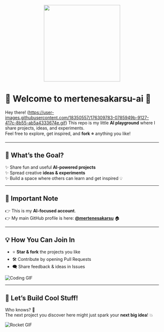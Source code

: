 

<p align="center"><img src="https://res.cloudinary.com/db1ykrdfo/image/upload/v1758667455/dnm-removebg-preview_llwiry.png" width="250" height="auto"></img></p>

# 🤖 Welcome to **mertenesakarsu-ai** 🚀  



Hey there! (https://user-images.githubusercontent.com/18350557/176309783-0785949b-9127-417c-8b55-ab5a4333674e.gif) 
This repo is my little **AI playground** where I share projects, ideas, and experiments.  
Feel free to explore, get inspired, and **fork ⭐** anything you like!  

---

## 🎯 What’s the Goal?
✨ Share fun and useful **AI-powered projects**  
✨ Spread creative **ideas & experiments**  
✨ Build a space where others can learn and get inspired 💡  

---

## 📌 Important Note
👉 This is my **AI-focused account**.  
👉 My main GitHub profile is here: [**@mertenesakarsu**](https://github.com/mertenesakarsu) 🏠  

---

## 💡 How You Can Join In
- ⭐ **Star & fork** the projects you like  
- 🛠️ Contribute by opening Pull Requests  
- 🗨️ Share feedback & ideas in Issues  

![Coding GIF](https://media.giphy.com/media/du3J3cXyzhj75IOgvA/giphy.gif)  

---

## 🚀 Let’s Build Cool Stuff!
Who knows? 🤔  
The next project you discover here might just spark your **next big idea**! 💥  

![Rocket GIF](https://media.giphy.com/media/26AHONQ79FdWZhAI0/giphy.gif)  
